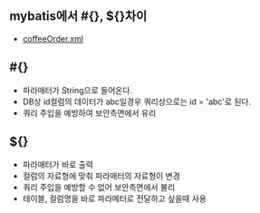 ## mybatis에서 #{}, ${}차이

- [coffeeOrder.xml](https://github.com/hyeah0/SmartWeb_Contents_WebApplication_developer_class/blob/main/6_Spring_Project_%EC%9B%90%EB%91%90%EC%87%BC%ED%95%91%EB%AA%B0/spring/FinalProject/src/main/resources/mapper/coffeeOrder.xml)

## #{}

- 파라매터가 String으로 들어온다.
- DB상 id컬럼의 데이터가 abc일경우 쿼리상으로는 id = 'abc'로 된다.
- 쿼리 주입을 예방하여 보안측면에서 유리

## ${}

- 파라매터가 바로 출력
- 컬럼의 자료형에 맞춰 파라매터의 자료형이 변경
- 쿼리 주입을 예방할 수 없어 보안측면에서 불리
- 테이블, 컬럼명을 바로 파라메터로 전달하고 싶을때 사용
